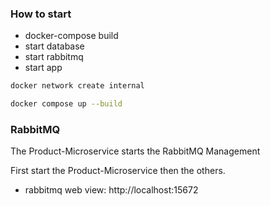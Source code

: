 

### How to start
* docker-compose build 
* start database
* start rabbitmq
* start app

```sh
docker network create internal
```

```sh
docker compose up --build
```

### RabbitMQ
The Product-Microservice starts the RabbitMQ Management

First start the Product-Microservice then the others.

* rabbitmq web view: http://localhost:15672
